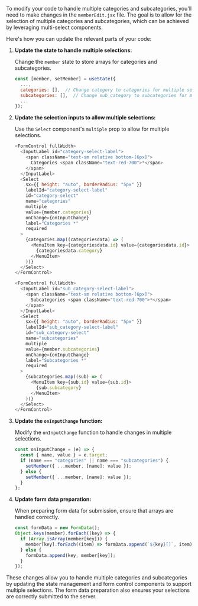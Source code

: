 To modify your code to handle multiple categories and subcategories, you'll need to make changes in the `memberEdit.jsx` file. The goal is to allow for the selection of multiple categories and subcategories, which can be achieved by leveraging multi-select components.

Here's how you can update the relevant parts of your code:

1. **Update the state to handle multiple selections:**

   Change the `member` state to store arrays for categories and subcategories.

   ```javascript
   const [member, setMember] = useState({
     ...,
     categories: [],  // Change category to categories for multiple selections
     subcategories: [],  // Change sub_category to subcategories for multiple selections
     ...
   });
   ```

2. **Update the selection inputs to allow multiple selections:**

   Use the `Select` component's `multiple` prop to allow for multiple selections.

   ```javascript
   <FormControl fullWidth>
     <InputLabel id="category-select-label">
       <span className="text-sm relative bottom-[6px]">
         Categories <span className="text-red-700">*</span>
       </span>
     </InputLabel>
     <Select
       sx={{ height: "auto", borderRadius: "5px" }}
       labelId="category-select-label"
       id="category-select"
       name="categories"
       multiple
       value={member.categories}
       onChange={onInputChange}
       label="Categories *"
       required
     >
       {categories.map((categoriesdata) => (
         <MenuItem key={categoriesdata.id} value={categoriesdata.id}>
           {categoriesdata.category}
         </MenuItem>
       ))}
     </Select>
   </FormControl>

   <FormControl fullWidth>
     <InputLabel id="sub_category-select-label">
       <span className="text-sm relative bottom-[6px]">
         Subcategories <span className="text-red-700">*</span>
       </span>
     </InputLabel>
     <Select
       sx={{ height: "auto", borderRadius: "5px" }}
       labelId="sub_category-select-label"
       id="sub_category-select"
       name="subcategories"
       multiple
       value={member.subcategories}
       onChange={onInputChange}
       label="Subcategories *"
       required
     >
       {subcategories.map((sub) => (
         <MenuItem key={sub.id} value={sub.id}>
           {sub.subcategory}
         </MenuItem>
       ))}
     </Select>
   </FormControl>
   ```

3. **Update the `onInputChange` function:**

   Modify the `onInputChange` function to handle changes in multiple selections.

   ```javascript
   const onInputChange = (e) => {
     const { name, value } = e.target;
     if (name === "categories" || name === "subcategories") {
       setMember({ ...member, [name]: value });
     } else {
       setMember({ ...member, [name]: value });
     }
   };
   ```

4. **Update form data preparation:**

   When preparing form data for submission, ensure that arrays are handled correctly.

   ```javascript
   const formData = new FormData();
   Object.keys(member).forEach((key) => {
     if (Array.isArray(member[key])) {
       member[key].forEach((item) => formData.append(`${key}[]`, item));
     } else {
       formData.append(key, member[key]);
     }
   });
   ```

These changes allow you to handle multiple categories and subcategories by updating the state management and form control components to support multiple selections. The form data preparation also ensures your selections are correctly submitted to the server.